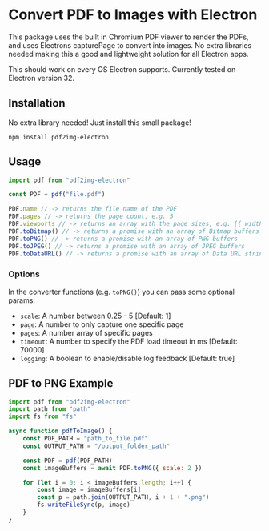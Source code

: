 # Convert PDF to Images with Electron

This package uses the built in Chromium PDF viewer to render the PDFs, and uses Electrons capturePage to convert into images.
No extra libraries needed making this a good and lightweight solution for all Electron apps.

This should work on every OS Electron supports. Currently tested on Electron version 32.

## Installation

No extra library needed! Just install this small package!

```shell
npm install pdf2img-electron
```

## Usage

```js
import pdf from "pdf2img-electron"

const PDF = pdf("file.pdf")

PDF.name // -> returns the file name of the PDF
PDF.pages // -> returns the page count, e.g. 5
PDF.viewports // -> returns an array with the page sizes, e.g. [{ width: 595, height: 842 }]
PDF.toBitmap() // -> returns a promise with an array of Bitmap buffers
PDF.toPNG() // -> returns a promise with an array of PNG buffers
PDF.toJPEG() // -> returns a promise with an array of JPEG buffers
PDF.toDataURL() // -> returns a promise with an array of Data URL strings
```

### Options

In the converter functions (e.g. `toPNG()`) you can pass some optional params:

-   `scale`: A number between 0.25 - 5 [Default: 1]
-   `page`: A number to only capture one specific page
-   `pages`: A number array of specific pages
-   `timeout`: A number to specify the PDF load timeout in ms [Default: 70000]
-   `logging`: A boolean to enable/disable log feedback [Default: true]

## PDF to PNG Example

```js
import pdf from "pdf2img-electron"
import path from "path"
import fs from "fs"

async function pdfToImage() {
    const PDF_PATH = "path_to_file.pdf"
    const OUTPUT_PATH = "/output_folder_path"

    const PDF = pdf(PDF_PATH)
    const imageBuffers = await PDF.toPNG({ scale: 2 })

    for (let i = 0; i < imageBuffers.length; i++) {
        const image = imageBuffers[i]
        const p = path.join(OUTPUT_PATH, i + 1 + ".png")
        fs.writeFileSync(p, image)
    }
}
```

